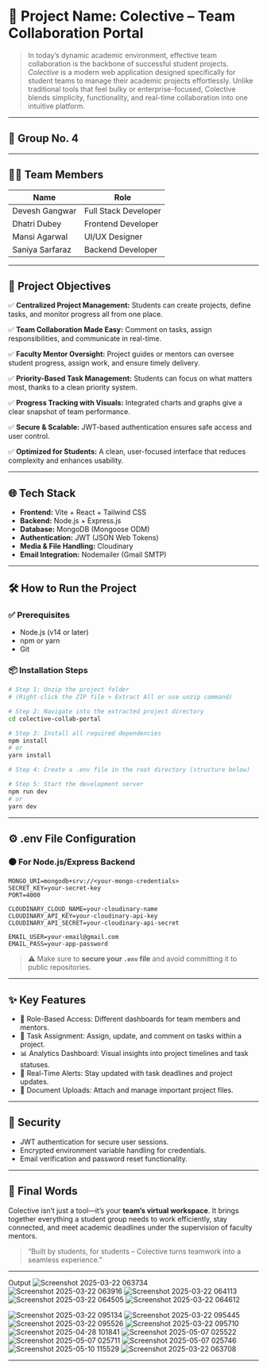 # 🚀 Project Name: Colective – Team Collaboration Portal

> In today’s dynamic academic environment, effective team collaboration is the backbone of successful student projects. *Colective* is a modern web application designed specifically for student teams to manage their academic projects effortlessly. Unlike traditional tools that feel bulky or enterprise-focused, Colective blends simplicity, functionality, and real-time collaboration into one intuitive platform.

---

## 👥 Group No. 4

---

## 👨‍💻 Team Members

| Name            | Role                 |
| --------------- | -------------------- |
| Devesh Gangwar  | Full Stack Developer |
| Dhatri Dubey    | Frontend Developer   |
| Mansi Agarwal   | UI/UX Designer       |
| Saniya Sarfaraz | Backend Developer    |

---

## 🎯 Project Objectives

✅ **Centralized Project Management:** Students can create projects, define tasks, and monitor progress all from one place.

✅ **Team Collaboration Made Easy:** Comment on tasks, assign responsibilities, and communicate in real-time.

✅ **Faculty Mentor Oversight:** Project guides or mentors can oversee student progress, assign work, and ensure timely delivery.

✅ **Priority-Based Task Management:** Students can focus on what matters most, thanks to a clean priority system.

✅ **Progress Tracking with Visuals:** Integrated charts and graphs give a clear snapshot of team performance.

✅ **Secure & Scalable:** JWT-based authentication ensures safe access and user control.

✅ **Optimized for Students:** A clean, user-focused interface that reduces complexity and enhances usability.

---

## 🌐 Tech Stack

* **Frontend:** Vite + React + Tailwind CSS
* **Backend:** Node.js + Express.js
* **Database:** MongoDB (Mongoose ODM)
* **Authentication:** JWT (JSON Web Tokens)
* **Media & File Handling:** Cloudinary
* **Email Integration:** Nodemailer (Gmail SMTP)

---

## 🛠️ How to Run the Project

### ✅ Prerequisites

* Node.js (v14 or later)
* npm or yarn
* Git

### 📦 Installation Steps

```bash
# Step 1: Unzip the project folder
# (Right-click the ZIP file > Extract All or use unzip command)

# Step 2: Navigate into the extracted project directory
cd colective-collab-portal

# Step 3: Install all required dependencies
npm install
# or
yarn install

# Step 4: Create a .env file in the root directory (structure below)

# Step 5: Start the development server
npm run dev
# or
yarn dev

```

---

## ⚙️ .env File Configuration

### 🟤 For Node.js/Express Backend

```env
MONGO_URI=mongodb+srv://<your-mongo-credentials>
SECRET_KEY=your-secret-key
PORT=4000

CLOUDINARY_CLOUD_NAME=your-cloudinary-name
CLOUDINARY_API_KEY=your-cloudinary-api-key
CLOUDINARY_API_SECRET=your-cloudinary-api-secret

EMAIL_USER=your-email@gmail.com
EMAIL_PASS=your-app-password
```

> ⚠️ Make sure to **secure your `.env` file** and avoid committing it to public repositories.

---

## ✨ Key Features

* 👥 Role-Based Access: Different dashboards for team members and mentors.
* 📌 Task Assignment: Assign, update, and comment on tasks within a project.
* 📊 Analytics Dashboard: Visual insights into project timelines and task statuses.
* 🔔 Real-Time Alerts: Stay updated with task deadlines and project updates.
* 💾 Document Uploads: Attach and manage important project files.

---

## 🔐 Security

* JWT authentication for secure user sessions.
* Encrypted environment variable handling for credentials.
* Email verification and password reset functionality.

---

## 📌 Final Words

Colective isn’t just a tool—it’s your **team’s virtual workspace**. It brings together everything a student group needs to work efficiently, stay connected, and meet academic deadlines under the supervision of faculty mentors.

> “Built by students, for students – Colective turns teamwork into a seamless experience.”

---

Output
![Screenshot 2025-03-22 063734](https://github.com/user-attachments/assets/a7f06aff-5b49-448a-ae6f-006c6339ade8)
![Screenshot 2025-03-22 063916](https://github.com/user-attachments/assets/758689fd-b8ee-4d77-bf3d-ed8d32108ab9)
![Screenshot 2025-03-22 064113](https://github.com/user-attachments/assets/92e163ab-23c4-4de1-a5c0-ee49e11a2d01)
![Screenshot 2025-03-22 064505](https://github.com/user-attachments/assets/d27b907f-49ab-4058-be60-f55a29783df7)
![Screenshot 2025-03-22 064612](https://github.com/user-attachments/assets/a8d75255-6b08-46f1-b476-195f9383d9a6)

![Screenshot 2025-03-22 095134](https://github.com/user-attachments/assets/99b51c84-6f9c-4771-a5a1-1f7fd30d9d44)
![Screenshot 2025-03-22 095445](https://github.com/user-attachments/assets/43cebb90-ec77-45b9-9b05-8ae1328f7583)
![Screenshot 2025-03-22 095526](https://github.com/user-attachments/assets/cff65785-dd2d-42c7-9406-9bb1781890f1)
![Screenshot 2025-03-22 095710](https://github.com/user-attachments/assets/f6af43cc-2626-46b8-987f-32b3a8fd9574)
![Screenshot 2025-04-28 101841](https://github.com/user-attachments/assets/8ab5f011-988c-4a8e-89df-2fcd29072395)
![Screenshot 2025-05-07 025522](https://github.com/user-attachments/assets/8be0f357-55cf-4244-9379-9ad096c44e89)
![Screenshot 2025-05-07 025711](https://github.com/user-attachments/assets/e6e28d24-affd-41e5-99c9-be9b90240f52)
![Screenshot 2025-05-07 025746](https://github.com/user-attachments/assets/5427a80a-6be8-460c-920c-45d6c721526d)
![Screenshot 2025-05-10 115529](https://github.com/user-attachments/assets/35fd605e-350c-441b-9ba3-f3a28b3109e9)
![Screenshot 2025-03-22 063708](https://github.com/user-attachments/assets/3301b158-e894-4ca3-8cad-a2886102a777)


---
